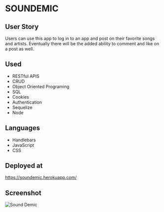 # SOUNDEMIC

## User Story
Users can use this app to log in to an app and post on their favorite songs and artists. Eventually there will be the added ability to comment and like on a post as well.

## Used
- RESTful APIS 
- CRUD 
- Object Oriented Programing
- SQL
- Cookies
- Authentication
- Sequelize 
- Node

## Languages
- Handlebars
- JavaScript
- CSS

## Deployed at
https://soundemic.herokuapp.com/

## Screenshot
![Sound Demic](https://user-images.githubusercontent.com/77703087/123650535-e7204100-d7e7-11eb-8c33-6cbc7f9b9dd5.PNG)
